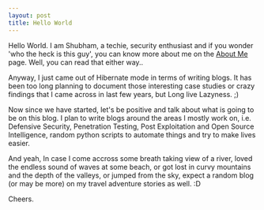 ```yaml
---
layout: post
title: Hello World
---
```

Hello World. I am Shubham, a techie, security enthusiast and if you wonder 'who the heck is this guy', you can know more about me on the [About Me](/about/) page. Well, you can read that either way.. 

Anyway, I just came out of Hibernate mode in terms of writing blogs. It has been too long planning to document those interesting case studies or crazy findings that I came across in last few years, but Long live Lazyness. ;)

Now since we have started, let's be positive and talk about what is going to be on this blog. I plan to write blogs around the areas I mostly work on, i.e. Defensive Security, Penetration Testing, Post Exploitation and Open Source Intelligence, random python scripts to automate things and try to make lives easier. 

And yeah, In case I come accross some breath taking view of a river, loved the endless sound of waves at some beach, or got lost in curvy mountains and the depth of the valleys, or jumped from the sky, expect a random blog (or may be more) on my travel adventure stories as well. :D 

Cheers. 